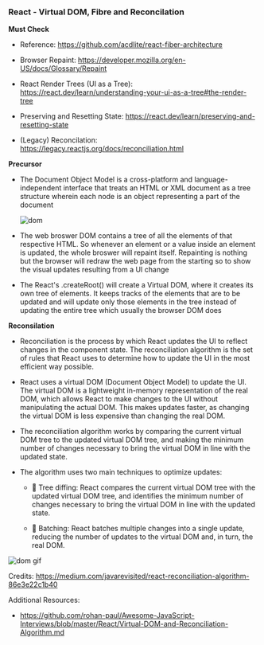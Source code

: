 ### React - Virtual DOM, Fibre and Reconcilation

**Must Check**
- Reference: https://github.com/acdlite/react-fiber-architecture
- Browser Repaint: https://developer.mozilla.org/en-US/docs/Glossary/Repaint
- React Render Trees (UI as a Tree): https://react.dev/learn/understanding-your-ui-as-a-tree#the-render-tree
- Preserving and Resetting State: https://react.dev/learn/preserving-and-resetting-state

- (Legacy) Reconcilation: https://legacy.reactjs.org/docs/reconciliation.html

**Precursor**

- The Document Object Model is a cross-platform and language-independent interface that treats an HTML or XML document as a tree structure wherein each node is an object representing a part of the document

    ![dom](https://www.w3schools.com/js/pic_htmltree.gif)

- The web broswer DOM contains a tree of all the elements of that respective HTML. So whenever an element or a value inside an element is updated, the whole broswer will repaint itself. Repainting is nothing but the browser will redraw the web page from the starting so to show the visual updates resulting from a UI change

- The React's .createRoot() will create a Virtual DOM, where it creates its own tree of elements. It keeps tracks of the elements that are to be updated and will update only those elements in the tree instead of updating the entire tree which usually the browser DOM does

**Reconsilation**
- Reconciliation is the process by which React updates the UI to reflect changes in the component state. The reconciliation algorithm is the set of rules that React uses to determine how to update the UI in the most efficient way possible.

- React uses a virtual DOM (Document Object Model) to update the UI. The virtual DOM is a lightweight in-memory representation of the real DOM, which allows React to make changes to the UI without manipulating the actual DOM. This makes updates faster, as changing the virtual DOM is less expensive than changing the real DOM.

- The reconciliation algorithm works by comparing the current virtual DOM tree to the updated virtual DOM tree, and making the minimum number of changes necessary to bring the virtual DOM in line with the updated state.

- The algorithm uses two main techniques to optimize updates:

  - 🚀 Tree diffing: React compares the current virtual DOM tree with the updated virtual DOM tree, and identifies the minimum number of changes necessary to bring the virtual DOM in line with the updated state.

  - 🚀 Batching: React batches multiple changes into a single update, reducing the number of updates to the virtual DOM and, in turn, the real DOM.

![dom gif](https://miro.medium.com/v2/resize:fit:640/format:webp/1*o8X7VFBBUls2PM70Dtj_ig.gif)

Credits: https://medium.com/javarevisited/react-reconciliation-algorithm-86e3e22c1b40

Additional Resources:

- https://github.com/rohan-paul/Awesome-JavaScript-Interviews/blob/master/React/Virtual-DOM-and-Reconciliation-Algorithm.md
